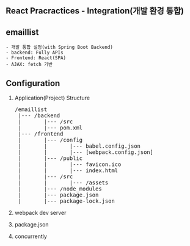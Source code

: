 ## React Pracractices - Integration(개발 환경 통합)

## emaillist
    - 개발 통합 설정(with Spring Boot Backend)
    - backend: Fully APIs
    - Frontend: React(SPA)
    - AJAX: fetch 기반
    

## Configuration
1. Application(Project) Structure
   <pre>
   /emaillist
    |--- /backend
    |       |--- /src
    |       |--- pom.xml
    |--- /frontend
    |       |--- /config
    |       |       |--- babel.config.json
    |       |       |--- [webpack.config.json]
    |       |--- /public
    |       |       |--- favicon.ico
    |       |       |--- index.html
    |       |--- /src
    |       |       |--- /assets
    |       |--- /node_modules
    |       |--- package.json
    |       |--- package-lock.json
   </pre>
   
2. webpack dev server
3. package.json
4. concurrently

